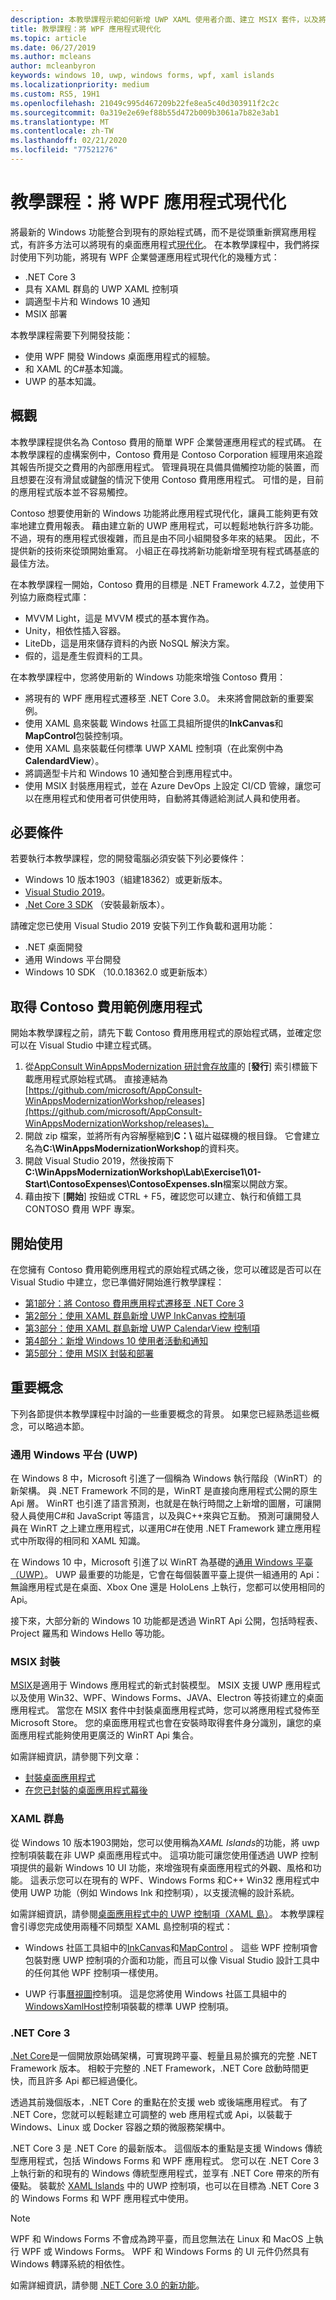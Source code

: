 ```yaml
---
description: 本教學課程示範如何新增 UWP XAML 使用者介面、建立 MSIX 套件，以及將其他現代化元件併入您的 WPF 應用程式中。
title: 教學課程：將 WPF 應用程式現代化
ms.topic: article
ms.date: 06/27/2019
ms.author: mcleans
author: mcleanbyron
keywords: windows 10, uwp, windows forms, wpf, xaml islands
ms.localizationpriority: medium
ms.custom: RS5, 19H1
ms.openlocfilehash: 21049c995d467209b22fe8ea5c40d303911f2c2c
ms.sourcegitcommit: 0a319e2e69ef88b55d472b009b3061a7b82e3ab1
ms.translationtype: MT
ms.contentlocale: zh-TW
ms.lasthandoff: 02/21/2020
ms.locfileid: "77521276"
---
```

# <a name="tutorial-modernize-a-wpf-app"></a>教學課程：將 WPF 應用程式現代化 

將最新的 Windows 功能整合到現有的原始程式碼，而不是從頭重新撰寫應用程式，有許多方法可以將現有的桌面應用程式[現代化](index.md)。 在本教學課程中，我們將探討使用下列功能，將現有 WPF 企業營運應用程式現代化的幾種方式：

* .NET Core 3
* 具有 XAML 群島的 UWP XAML 控制項
* 調適型卡片和 Windows 10 通知
* MSIX 部署

本教學課程需要下列開發技能：

* 使用 WPF 開發 Windows 桌面應用程式的經驗。
* 和 XAML 的C#基本知識。
* UWP 的基本知識。

## <a name="overview"></a>概觀

本教學課程提供名為 Contoso 費用的簡單 WPF 企業營運應用程式的程式碼。 在本教學課程的虛構案例中，Contoso 費用是 Contoso Corporation 經理用來追蹤其報告所提交之費用的內部應用程式。 管理員現在具備具備觸控功能的裝置，而且想要在沒有滑鼠或鍵盤的情況下使用 Contoso 費用應用程式。 可惜的是，目前的應用程式版本並不容易觸控。

Contoso 想要使用新的 Windows 功能將此應用程式現代化，讓員工能夠更有效率地建立費用報表。 藉由建立新的 UWP 應用程式，可以輕鬆地執行許多功能。 不過，現有的應用程式很複雜，而且是由不同小組開發多年來的結果。 因此，不提供新的技術來從頭開始重寫。 小組正在尋找將新功能新增至現有程式碼基底的最佳方法。

在本教學課程一開始，Contoso 費用的目標是 .NET Framework 4.7.2，並使用下列協力廠商程式庫：

* MVVM Light，這是 MVVM 模式的基本實作為。
* Unity，相依性插入容器。
* LiteDb，這是用來儲存資料的內嵌 NoSQL 解決方案。
* 假的，這是產生假資料的工具。

在本教學課程中，您將使用新的 Windows 功能來增強 Contoso 費用：

* 將現有的 WPF 應用程式遷移至 .NET Core 3.0。 未來將會開啟新的重要案例。
* 使用 XAML 島來裝載 Windows 社區工具組所提供的**InkCanvas**和**MapControl**包裝控制項。
* 使用 XAML 島來裝載任何標準 UWP XAML 控制項（在此案例中為**CalendardView**）。
* 將調適型卡片和 Windows 10 通知整合到應用程式中。
* 使用 MSIX 封裝應用程式，並在 Azure DevOps 上設定 CI/CD 管線，讓您可以在應用程式和使用者可供使用時，自動將其傳遞給測試人員和使用者。

## <a name="prerequisites"></a>必要條件

若要執行本教學課程，您的開發電腦必須安裝下列必要條件：

* Windows 10 版本1903（組建18362）或更新版本。
* [Visual Studio 2019](https://www.visualstudio.com)。
* [.Net Core 3 SDK](https://dotnet.microsoft.com/download/dotnet-core/3.0) （安裝最新版本）。

請確定您已使用 Visual Studio 2019 安裝下列工作負載和選用功能：

* .NET 桌面開發
* 通用 Windows 平台開發
* Windows 10 SDK （10.0.18362.0 或更新版本）

## <a name="get-the-contoso-expenses-sample-app"></a>取得 Contoso 費用範例應用程式

開始本教學課程之前，請先下載 Contoso 費用應用程式的原始程式碼，並確定您可以在 Visual Studio 中建立程式碼。

1. 從[AppConsult WinAppsModernization 研討會存放庫](https://github.com/Microsoft/AppConsult-WinAppsModernizationWorkshop)的 [**發行**] 索引標籤下載應用程式原始程式碼。 直接連結為[https://github.com/microsoft/AppConsult-WinAppsModernizationWorkshop/releases](https://github.com/microsoft/AppConsult-WinAppsModernizationWorkshop/releases)。
2. 開啟 zip 檔案，並將所有內容解壓縮到**C：\\** 磁片磁碟機的根目錄。 它會建立名為**C:\WinAppsModernizationWorkshop**的資料夾。
3. 開啟 Visual Studio 2019，然後按兩下**C:\WinAppsModernizationWorkshop\Lab\Exercise1\01-Start\ContosoExpenses\ContosoExpenses.sln**檔案以開啟方案。
4. 藉由按下 [**開始**] 按鈕或 CTRL + F5，確認您可以建立、執行和偵錯工具 CONTOSO 費用 WPF 專案。

## <a name="get-started"></a>開始使用

在您擁有 Contoso 費用範例應用程式的原始程式碼之後，您可以確認是否可以在 Visual Studio 中建立，您已準備好開始進行教學課程：

* [第1部分：將 Contoso 費用應用程式遷移至 .NET Core 3](modernize-wpf-tutorial-1.md)
* [第2部分：使用 XAML 群島新增 UWP InkCanvas 控制項](modernize-wpf-tutorial-2.md)
* [第3部分：使用 XAML 群島新增 UWP CalendarView 控制項](modernize-wpf-tutorial-3.md)
* [第4部分：新增 Windows 10 使用者活動和通知](modernize-wpf-tutorial-4.md)
* [第5部分：使用 MSIX 封裝和部署](modernize-wpf-tutorial-5.md)

## <a name="important-concepts"></a>重要概念

下列各節提供本教學課程中討論的一些重要概念的背景。 如果您已經熟悉這些概念，可以略過本節。

### <a name="universal-windows-platform-uwp"></a>通用 Windows 平台 (UWP)

在 Windows 8 中，Microsoft 引進了一個稱為 Windows 執行階段（WinRT）的新架構。 與 .NET Framework 不同的是，WinRT 是直接向應用程式公開的原生 Api 層。 WinRT 也引進了語言預測，也就是在執行時間之上新增的圖層，可讓開發人員使用C#和 JavaScript 等語言，以及與C++來與它互動。 預測可讓開發人員在 WinRT 之上建立應用程式，以運用C#在使用 .NET Framework 建立應用程式中所取得的相同和 XAML 知識。 

在 Windows 10 中，Microsoft 引進了以 WinRT 為基礎的[通用 Windows 平臺（UWP）](/windows/uwp/get-started/universal-application-platform-guide)。 UWP 最重要的功能是，它會在每個裝置平臺上提供一組通用的 Api：無論應用程式是在桌面、Xbox One 還是 HoloLens 上執行，您都可以使用相同的 Api。

接下來，大部分新的 Windows 10 功能都是透過 WinRT Api 公開，包括時程表、Project 羅馬和 Windows Hello 等功能。

### <a name="msix-packaging"></a>MSIX 封裝

[MSIX](/windows/msix/)是適用于 Windows 應用程式的新式封裝模型。 MSIX 支援 UWP 應用程式以及使用 Win32、WPF、Windows Forms、JAVA、Electron 等技術建立的桌面應用程式。 當您在 MSIX 套件中封裝桌面應用程式時，您可以將應用程式發佈至 Microsoft Store。 您的桌面應用程式也會在安裝時取得套件身分識別，讓您的桌面應用程式能夠使用更廣泛的 WinRT Api 集合。

如需詳細資訊，請參閱下列文章：

* [封裝桌面應用程式](/windows/uwp/porting/desktop-to-uwp-root)
* [在您已封裝的桌面應用程式幕後](/windows/uwp/porting/desktop-to-uwp-behind-the-scenes)

### <a name="xaml-islands"></a>XAML 群島

從 Windows 10 版本1903開始，您可以使用稱為*XAML Islands*的功能，將 uwp 控制項裝載在非 UWP 桌面應用程式中。 這項功能可讓您使用僅透過 UWP 控制項提供的最新 Windows 10 UI 功能，來增強現有桌面應用程式的外觀、風格和功能。 這表示您可以在現有的 WPF、Windows Forms 和C++ Win32 應用程式中使用 UWP 功能（例如 Windows Ink 和控制項），以支援流暢的設計系統。

如需詳細資訊，請參閱[桌面應用程式中的 UWP 控制項（XAML 島）](/windows/uwp/xaml-platform/xaml-host-controls)。 本教學課程會引導您完成使用兩種不同類型 XAML 島控制項的程式：

* Windows 社區工具組中的[InkCanvas](https://docs.microsoft.com/windows/communitytoolkit/controls/wpf-winforms/inkcanvas)和[MapControl](https://docs.microsoft.com/windows/communitytoolkit/controls/wpf-winforms/mapcontrol) 。 這些 WPF 控制項會包裝對應 UWP 控制項的介面和功能，而且可以像 Visual Studio 設計工具中的任何其他 WPF 控制項一樣使用。

* UWP 行事[曆視圖](/windows/uwp/design/controls-and-patterns/calendar-view)控制項。 這是您將使用 Windows 社區工具組中的[WindowsXamlHost](https://docs.microsoft.com/windows/communitytoolkit/controls/wpf-winforms/windowsxamlhost)控制項裝載的標準 UWP 控制項。

### <a name="net-core-3"></a>.NET Core 3

[.Net Core](https://docs.microsoft.com/dotnet/core/)是一個開放原始碼架構，可實現跨平臺、輕量且易於擴充的完整 .NET Framework 版本。 相較于完整的 .NET Framework，.NET Core 啟動時間更快，而且許多 Api 都已經過優化。

透過其前幾個版本，.NET Core 的重點在於支援 web 或後端應用程式。 有了 .NET Core，您就可以輕鬆建立可調整的 web 應用程式或 Api，以裝載于 Windows、Linux 或 Docker 容器之類的微服務架構中。

.NET Core 3 是 .NET Core 的最新版本。 這個版本的重點是支援 Windows 傳統型應用程式，包括 Windows Forms 和 WPF 應用程式。 您可以在 .NET Core 3 上執行新的和現有的 Windows 傳統型應用程式，並享有 .NET Core 帶來的所有優點。 裝載於 [XAML Islands](xaml-islands.md) 中的 UWP 控制項，也可以在目標為 .NET Core 3 的 Windows Forms 和 WPF 應用程式中使用。

> [!NOTE]
> WPF 和 Windows Forms 不會成為跨平臺，而且您無法在 Linux 和 MacOS 上執行 WPF 或 Windows Forms。 WPF 和 Windows Forms 的 UI 元件仍然具有 Windows 轉譯系統的相依性。

如需詳細資訊，請參閱 [.NET Core 3.0 的新功能](https://docs.microsoft.com/dotnet/core/whats-new/dotnet-core-3-0)。

